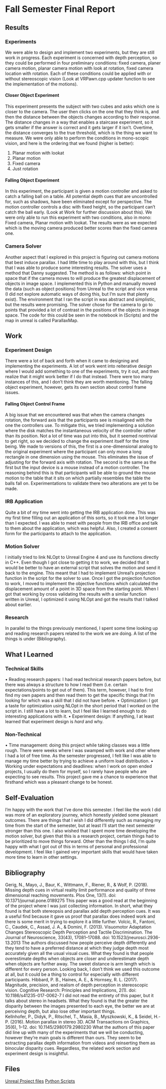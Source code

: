 # Fall Semester Final Report

## Results

### Experiments
We were able to design and implement two experiments, but they are still work in progress. Each experiment is concerned with depth perception, so they could be performed in four preliminary conditions: fixed camera, planer camera motion, planar camera motion with look at rotation, fixed camera location with rotation. Each of these conditions could be applied with or without stereoscopic vision (Look at VRPawn.cpp updater function to see the implementation of the motions). 

#### Closer Object Experiment
This experiment presents the subject with two cubes and asks which one is closer to the camera. The user then clicks on the one that they think is, and then the distance between the objects changes according to their response. The distance changes in a way that enables a staircase experiment, so it gets smaller if the answer is correct and it gets larger if it isn’t. Overtime, the distance converges to the true threshold, which is the thing we want to measure. We were only able to perform the conditions in mono-scopic vision, and here is the ordering that we found (higher is better): 
1.	Planar motion with lookat
2.	Planar motion
3.	Fixed camera
4. Just rotation

#### Falling Object Experiment
In this experiment, the participant is given a motion controller and asked to catch a falling ball on a table. All potential depth cues that are uncontrolled for, such as shadows, have been eliminated except for perspective. The motion controller controls a disc with fixed height, so the participant can’t catch the ball early. (Look at Work for further discussion about this). We were only able to run this experiment with two conditions, also in mono: Fixed camera, Planar motion with lookat. The results were as we expected which is the moving camera produced better scores than the fixed camera one. 

### Camera Solver
Another aspect that I explored in this project is figuring out camera motions that best induce parallax. I had little time to play around with this, but I think that I was able to produce some interesting results. The solver uses a method that Danny suggested. The method is as follows: which point in space that if the camera moves to will produce the greatest displacement of objects in image space. I implemented this in Python and manually moved the data (such as object positions) from Unreal to the script and vice versa (I did not explore automatic ways of doing this, but I’m sure that plenty exist). The environment that I ran the script in was abstract and simplistic, but the results were promising. The solver chose for the camera to go to points that provided a lot of contrast in the positions of the objects in image space. The code for this could be seen in the notebook in (Scripts) and the map in unreal is called ParallaxMap.

## Work

### Experiment Design
There were a lot of back and forth when it came to designing and implementing the experiments. A lot of work went into reiterative design where I would add something to one of the experiments, try it out, and then realize that it might work better if I do that instead. There were too many instances of this, and I don’t think they are worth mentioning. The falling object experiment, however, gets its own section about control frame issues. 

#### Falling Object Control Frame
A big issue that we encountered was that when the camera changes rotation, the forward axis that the participants see is misaligned with the one the controllers use. To mitigate this, we tried implementing a solution where the disk matches the instantaneous velocity of the controller rather than its position. Not a lot of time was put into this, but it seemed nontrivial to get right, so we decided to change the experiment itself for the time being. We made to versions of this, the first is a one-dimensional analog to the original experiment where the participant can only move a long rectangle in one dimension using the mouse. This eliminates the issue of adjusting for the forward axis with rotation. The second is the same as the first but the input device is a mouse instead of a motion controller. The reasoning behind this is that participants will be able to ground the mouse motion to the table that it sits on which partially resembles the table the balls fall on. Experimentations to validate there two alterations are yet to be made. 

### IRB Application
Quite a bit of my time went into getting the IRB application done. This was my first time filling out an application of this sorts, so it took me a lot longer than I expected. I was able to meet with people from the IRB office and talk to them about the application, which was helpful. Also, I created a consent form for the participants to attach to the application.

### Motion Solver
I initially tried to link NLOpt to Unreal Engine 4 and use its functions directly in C++. Even though I got close to getting it to work, we decided that it would be better to have an external script that solves the motion and send it back to the engine. This meant that I had to implement Unreal’s projection function in the script for the solver to use. Once I got the projection function to work, I moved to implement the objective functions which calculated the displacement amount of a point in 3D space from the starting point. When I got that working by cross validating the results with a similar function written in Unreal, I optimized it using NLOpt and got the results that I talked about earlier.

### Research
In parallel to the things previously mentioned, I spent some time looking up and reading research papers related to the work we are doing. A list of the things is under (Bibliography).

## What I Learned 

### Technical Skills
•	Reading research papers: I had read technical research papers before, but there was always a structure to how I read them (i.e. certain expectations/points to get out of them). This term, however, I had to first find my own papers and then read them to get the specific things that I’m looking for which was a skill that I did not have before. 
•	Optimization: I got a taste for optimization using NLOpt in the short period that I worked on the script in. I still have a lot to learn, but I feel like I learned enough to do interesting applications with it.
•	Experiment design: If anything, I at least learned that experiment design is *hard* and why. 

### Non-Technical
•	Time management: doing this project while taking classes was a little rough. There were weeks where I was swamped with work and other where I had a lot of free time. As the semester progressed, I felt like I was able to manage my time better by trying to achieve a uniform load distribution.
•	Working under expectations and deadlines: when I work on open ended projects, I usually do them for myself, so I rarely have people who are expecting to see results. This project gave me a chance to experience that firsthand which was a pleasant change to be honest.

## Self-Evaluation
I’m happy with the work that I’ve done this semester. I feel like the work I did was more of an exploratory journey, which honestly yielded some pleasant outcomes. There are things that I wish I did differently such as managing my time from the start of the semester, but at least I’ll start the next semester stronger than this one. I also wished that I spent more time developing the motion solver, but given that this is a research project, certain things had to be prioritized to move things forward.
Other than the things I did, I’m quite happy with what I got out of this in terms of personal and professional development. I feel like I gained very important skills that would have taken more time to learn in other settings.

## Bibliography
Gerig, N., Mayo, J., Baur, K., Wittmann, F., Riener, R., & Wolf, P. (2018). Missing depth cues in virtual reality limit performance and quality of three dimensional reaching movements. Plos One, 13(1). doi: 10.1371/journal.pone.0189275
	This paper was a good read at the beginning of the project where I was just collecting information. In short, what they found is that both stereopsis and parallax add depth perception cues. It was a useful find because it gave us proof that parallax does indeed work and there is some merit in trying to explore it a little further.
Volcic, R., Fantoni, C., Caudek, C., Assad, J. A., & Domini, F. (2013). Visuomotor Adaptation Changes Stereoscopic Depth Perception and Tactile Discrimination. The Journal of Neuroscience, 33(43), 17081–17088. doi: 10.1523/jneurosci.2936-13.2013
	The authors discussed how people perceive depth differently and they tend to have a preferred distance at which they judge depth most accurately given all the usual visual cues. What they found is that people overestimate depths when objects are closer and underestimate depth when objects are further away. The sweet distance is arm length which is different for every person. Looking back, I don’t think we used this outcome at all, but it could be a thing to control for especially with different participants.
Hibbard, P. B., Haines, A. E., & Hornsey, R. L. (2017). Magnitude, precision, and realism of depth perception in stereoscopic vision. Cognitive Research: Principles and Implications, 2(1). doi: 10.1186/s41235-017-0062-7
	I did not read the entirety of this paper, but it talks about stereo in headsets. What they found is that the greater the disparity between the images presented to each eye, the better we are at perceiving depth, but also lose other important things.  
Kellnhofer, P., Didyk, P., Ritschel, T., Masia, B., Myszkowski, K., & Seidel, H.-P. (2016). Motion parallax in stereo 3D. ACM Transactions on Graphics, 35(6), 1–12. doi: 10.1145/2980179.2980230
	What the authors of this paper did line up with many of the experiments that we will be conducting, however they’re main goals is different than ours. They seem to be extracting parallax depth information from videos and reinserting them as binocular disparity cues. Regardless, the related work section and experiment design is insightful.

## Files
[Unreal Project files](RobotControl/README.md)
[Python Scripts](scripts/README.md)
